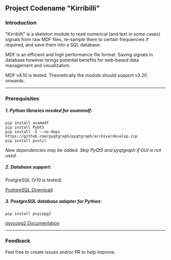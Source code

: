 Project Codename "Kirribilli"
-----

### Introduction

"Kirribilli" is a skeleton module to read numerical (and text in some cases) signals from raw MDF files, re-sample them to certain frequencies if required, and save them into a SQL database.

MDF is an efficient and high performance file format. Saving signals in database however brings potential benefits for web-based data management and visualization.

MDF v4.10 is tested. Theoretically the module should support v3.20 onwards.

-----

### Prerequisites

##### 1. Python libraries needed for asammdf:

```
pip install asammdf
pip install PyQt5
pip install -I --no-deps https://github.com/pyqtgraph/pyqtgraph/archive/develop.zip
pip install psutil
```

*New dependencies may be added. Skip PyQt5 and pyqtgraph if GUI is not used.*

##### 2. Database support:

PostgreSQL (V10 is tested)

[PostgreSQL Download](https://www.postgresql.org/download/) 

##### 3. PostgreSQL database adapter for Python:

```pip install psycopg2```

[psycopg2 Documentation](https://www.psycopg.org/docs/)

-----

### Feedback

Feel free to create issues and/or PR to help improve.